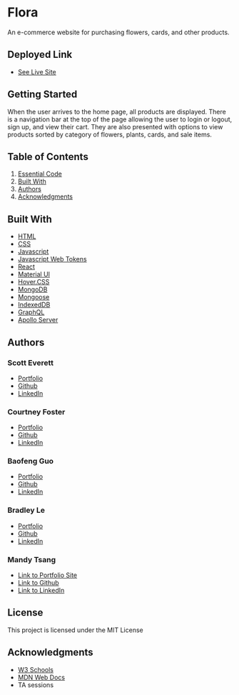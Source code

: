 # Flora

An e-commerce website for purchasing flowers, cards, and other products.  


## Deployed Link

* [See Live Site](https://guarded-river-83014.herokuapp.com/)


## Getting Started

When the user arrives to the home page, all products are displayed. There is a navigation bar at the top of the page allowing the user to login or logout, sign up, and view their cart. They are also presented with options to view products sorted by category of flowers, plants, cards, and sale items.


## Table of Contents
1. [Essential Code](#essential-code)
2. [Built With](#built-with)
3. [Authors](#authors)
4. [Acknowledgments](#acknowledgments)


## Built With

* [HTML](https://developer.mozilla.org/en-US/docs/Web/HTML)
* [CSS](https://developer.mozilla.org/en-US/docs/Web/CSS)
* [Javascript](https://developer.mozilla.org/en-US/docs/Web/JavaScript)
* [Javascript Web Tokens](https://jwt.io/)
* [React](https://reactjs.org/docs/getting-started.html)
* [Material UI](https://mui.com/)
* [Hover.CSS](http://ianlunn.github.io/Hover/)
* [MongoDB](https://docs.mongodb.com/)
* [Mongoose](https://mongoosejs.com/docs/api.html)
* [IndexedDB](https://developer.mozilla.org/en-US/docs/Web/API/IndexedDB_API)
* [GraphQL](https://graphql.org/learn/)
* [Apollo Server](https://www.apollographql.com/docs/apollo-server/)


## Authors
  
   
### **Scott Everett** 

- [Portfolio](https://scottybuoy.github.io/react-portfolio/)
- [Github](https://github.com/scottybuoy)
- [LinkedIn](https://www.linkedin.com/in/scott-everett-web-development/)
  
   
### **Courtney Foster** 

- [Portfolio](https://cfoster121.github.io/portfolio-3/)
- [Github](https://github.com/cfoster121)
- [LinkedIn](https://www.linkedin.com/in/courtney-foster-0b364575/)
  
    
### **Baofeng Guo** 

- [Portfolio](https://magickw.github.io/ReactPortfolio/)
- [Github](https://github.com/magickw)
- [LinkedIn](https://www.linkedin.com/in/bfguo/)
  
    
### **Bradley Le** 

- [Portfolio](https://pentazoned.github.io/portfolio-version-3/)
- [Github](https://github.com/PentaZoned)
- [LinkedIn](https://www.linkedin.com/in/bradley-le-/)
  
    
### **Mandy Tsang** 

- [Link to Portfolio Site](https://mandytsang007.github.io/new-portfolio/)
- [Link to Github](https://github.com/MANDYTSANG007)
- [Link to LinkedIn](https://www.linkedin.com/in/mandy-tsang-896b2682/)


## License

This project is licensed under the MIT License 

## Acknowledgments

* [W3 Schools](https://www.w3schools.com/)
* [MDN Web Docs](https://developer.mozilla.org/en-US/)
* TA sessions
